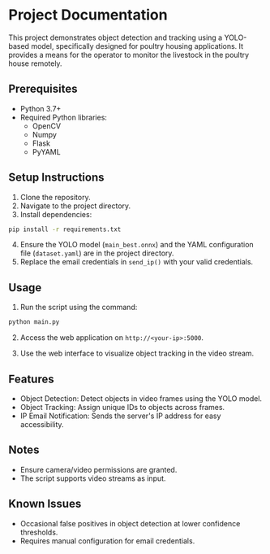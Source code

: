 # Project Documentation

This project demonstrates object detection and tracking using a YOLO-based model, specifically designed for poultry housing applications. It provides a means for the operator to monitor the livestock in the poultry house remotely.

## Prerequisites

- Python 3.7+
- Required Python libraries:
  - OpenCV
  - Numpy
  - Flask
  - PyYAML

## Setup Instructions

1. Clone the repository.
2. Navigate to the project directory.
3. Install dependencies:

```bash
pip install -r requirements.txt
```

4. Ensure the YOLO model (`main_best.onnx`) and the YAML configuration file (`dataset.yaml`) are in the project directory.
5. Replace the email credentials in `send_ip()` with your valid credentials.

## Usage

1. Run the script using the command:

```bash
python main.py
```

2. Access the web application on `http://<your-ip>:5000`.

3. Use the web interface to visualize object tracking in the video stream.

## Features

- Object Detection: Detect objects in video frames using the YOLO model.
- Object Tracking: Assign unique IDs to objects across frames.
- IP Email Notification: Sends the server's IP address for easy accessibility.

## Notes

- Ensure camera/video permissions are granted.
- The script supports video streams as input.

## Known Issues

- Occasional false positives in object detection at lower confidence thresholds.
- Requires manual configuration for email credentials.
